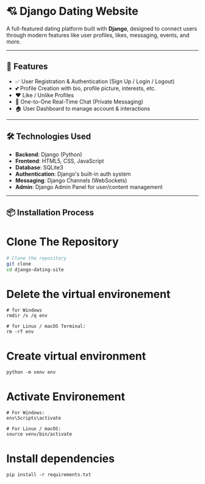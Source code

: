 # 💘 Django Dating Website

A full-featured dating platform built with **Django**, designed to connect users through modern features like user profiles, likes, messaging, events, and more.

---

## 🚀 Features

- ✅ User Registration & Authentication (Sign Up / Login / Logout)
- 💕 Profile Creation with bio, profile picture, interests, etc.
- ❤️ Like / Unlike Profiles
- 💬 One-to-One Real-Time Chat (Private Messaging)
- 🏠 User Dashboard to manage account & interactions
---

## 🛠️ Technologies Used

- **Backend**: Django (Python)
- **Frontend**: HTML5, CSS, JavaScript
- **Database**: SQLite3
- **Authentication**: Django's built-in auth system
- **Messaging**: Django Channels (WebSockets)
- **Admin**: Django Admin Panel for user/content management

---

## 📦 Installation Process
# Clone The Repository
```bash
# Clone the repository
git clone 
cd django-dating-site
```
# Delete the virtual environement
```
# for Windows
rmdir /s /q env

# for Linux / macOS Terminal:
rm -rf env
```
# Create virtual environment
```
python -m venv env
```
# Activate Environement
```
# For Windows:
env\Scripts\activate

# For Linux / macOS:
source venv/bin/activate
```

# Install dependencies
```
pip install -r requirements.txt

```

